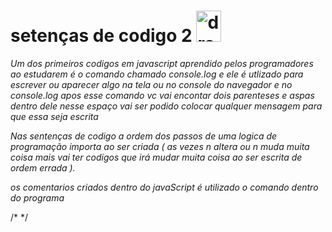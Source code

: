 
   # setenças de codigo 2   <img src="https://upload.wikimedia.org/wikipedia/commons/thumb/d/d4/Javascript-shield.svg/397px-Javascript-shield.svg.png" alt="drawing" width="40" height="50"/>

  *Um dos primeiros codigos em javascript aprendido pelos programadores ao estudarem é o comando chamado console.log e ele é utlizado para escrever ou aparecer algo na tela ou no console do navegador e no console.log apos esse comando vc vai encontar dois parenteses e aspas dentro dele nesse espaço vai ser podido colocar qualquer mensagem para que essa seja escrita* 

  *Nas sentenças de codigo a ordem dos passos de uma logica de programação importa ao ser criada ( as vezes n altera ou n muda muita coisa mais vai ter codigos que irá mudar muita coisa ao ser escrita de ordem errada ).*

  *os comentarios criados dentro do javaScript é utilizado o comando dentro do programa*
  
/* */ 
  
   